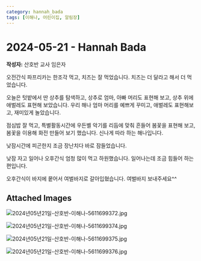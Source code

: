 ```yaml
---
category: hannah_bada
tags: [이해나, 어린이집, 알림장]
---
```


# 2024-05-21 - Hannah Bada

**작성자:** 산호반 교사 임은자  

오전간식 파프리카는 한조각 먹고, 치즈는 잘 먹었습니다.  치즈는 더 달라고 해서 더 먹었습니다.

오늘은 텃밭에서 딴 상추를 탐색하고,  상추로 엄마, 아빠 머리도 표현해 보고, 상추 위에 애벌레도 표현해 보았습니다.  우리 해나 엄마 머리를 예쁘게 꾸미고, 애벌레도 표현해보고, 재미있게 놀았습니다.

점심밥 잘 먹고, 특별활동시간에 우든벨 악기를 리듬에 맞춰 흔들어 봄꽃을 표현해 보고, 봄꽃을 이용해 화전 만들어 보기 했습니다. 신나게 따라 하는 해나입니다.

낮잠시간에 피곤한지 조금 장난치다 바로 잠들었습니다.

낮잠 자고 일어나 오후간식 엄청 많이 먹고 하원했습니다. 일어나는데 조금 힘들어 하는 편입니다.

오후간식이 바지에 뭍어서 여벌바지로 갈아입혔습니다. 여벌바지 보내주세요^^

## Attached Images
![2024년05년21일-산호반-이해나-5611699372.jpg](https://feghi.github.io/assets/img/bada_photo/2024년05년21일-산호반-이해나-5611699372.jpg)

![2024년05년21일-산호반-이해나-5611699374.jpg](https://feghi.github.io/assets/img/bada_photo/2024년05년21일-산호반-이해나-5611699374.jpg)

![2024년05년21일-산호반-이해나-5611699375.jpg](https://feghi.github.io/assets/img/bada_photo/2024년05년21일-산호반-이해나-5611699375.jpg)

![2024년05년21일-산호반-이해나-5611699376.jpg](https://feghi.github.io/assets/img/bada_photo/2024년05년21일-산호반-이해나-5611699376.jpg)


